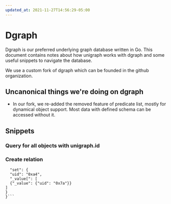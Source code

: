 ```yaml
---
updated_at: 2021-11-27T14:56:29-05:00
---
```

# Dgraph

Dgraph is our preferred underlying graph database written in Go. This document contains notes about how unigraph works with dgraph and some useful snippets to navigate the database.

We use a custom fork of dgraph which can be founded in the github organization.

## Uncanonical things we're doing on dgraph
- In our fork, we re-added the removed feature of predicate list, mostly for dynamical object support. Most data with defined schema can be accessed without it.

## Snippets

### Query for all objects with unigraph.id

### Create relation
```{
  "set": {
  "uid": "0xa4",
  "_value[": [
  {"_value": {"uid": "0x7a"}}
]
}
}```